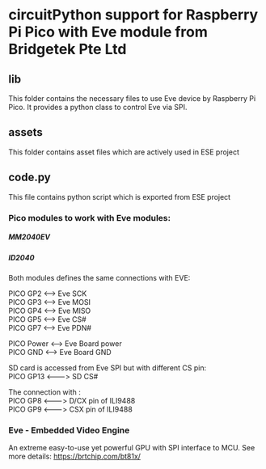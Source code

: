 # circuitPython support for Raspberry Pi Pico with Eve module from Bridgetek Pte Ltd

## lib
This folder contains the necessary files to use Eve device by Raspberry Pi Pico. 
It provides a python class to control Eve via SPI.

## assets
This folder contains asset files which are actively used in ESE project

## code.py
This file contains python script which is exported from ESE project

### Pico modules to work with Eve modules: 

##### MM2040EV 
##### ID2040

Both modules defines the same connections with EVE:  

PICO GP2 <--> Eve SCK   
PICO GP3 <--> Eve MOSI   
PICO GP4 <--> Eve MISO   
PICO GP5 <--> Eve CS#   
PICO GP7 <--> Eve PDN#   

PICO Power <--> Eve Board power   
PICO GND <--> Eve Board GND   

SD card is accessed from Eve SPI but with different CS pin:     
PICO GP13 <---> SD CS#

The connection with :     
PICO GP8 <---> D/CX pin of ILI9488  
PICO GP9 <---> CSX pin of ILI9488

### Eve - Embedded Video Engine
An extreme easy-to-use yet powerful GPU with SPI interface to MCU. See more details:
https://brtchip.com/bt81x/
